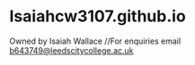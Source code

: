 # Isaiahcw3107.github.io
Owned by Isaiah Wallace
//For enquiries email b643749@leedscitycollege.ac.uk
